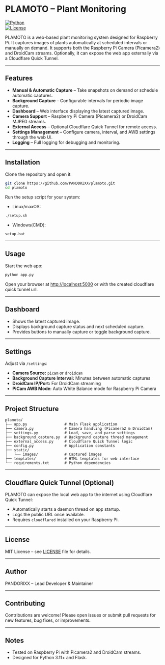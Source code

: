 # PLAMOTO – Plant Monitoring

[![Python](https://img.shields.io/badge/python-3.11-blue)](https://www.python.org/)  
[![License](https://img.shields.io/badge/license-MIT-green)](LICENSE)

PLAMOTO is a web-based plant monitoring system designed for Raspberry Pi. It captures images of plants automatically at scheduled intervals or manually on demand. It supports both the Raspberry Pi Camera (Picamera2) and DroidCam streams. Optionally, it can expose the web app externally via a Cloudflare Quick Tunnel.

---

## Features

- **Manual & Automatic Capture** – Take snapshots on demand or schedule automatic captures.
- **Background Capture** – Configurable intervals for periodic image capture.
- **Dashboard** – Web interface displaying the latest captured image.
- **Camera Support** – Raspberry Pi Camera (Picamera2) or DroidCam MJPEG streams.
- **External Access** – Optional Cloudflare Quick Tunnel for remote access.
- **Settings Management** – Configure camera, interval, and AWB settings through the web UI.
- **Logging** – Full logging for debugging and monitoring.

---

## Installation

Clone the repository and open it:

```bash
git clone https://github.com/PANDORIXX/plamoto.git
cd plamoto
```

Run the setup script for your system:
- Linux/maxOS: 
```bash
./setup.sh
```
- Windows(CMD): 
```bat
setup.bat
```

---

## Usage

Start the web app:

```bash
python app.py
```

Open your browser at [http://localhost:5000](http://localhost:5000) or with the created cloudflare quick tunnel url.

---

## Dashboard

- Shows the latest captured image.
- Displays background capture status and next scheduled capture.
- Provides buttons to manually capture or toggle background capture.

---

## Settings

Adjust via `/settings`:

- **Camera Source:** `picam` or `droidcam`
- **Background Capture Interval:** Minutes between automatic captures
- **DroidCam IP/Port:** For DroidCam streaming
- **PiCam AWB Mode:** Auto White Balance mode for Raspberry Pi Camera

---

## Project Structure

```
plamoto/
├── app.py                 # Main Flask application
├── camera.py              # Camera handling (Picamera2 & DroidCam)
├── settings.py            # Load, save, and parse settings
├── background_capture.py  # Background capture thread management
├── external_access.py     # Cloudflare Quick Tunnel logic
├── config.py              # Application constants
├── static/
│   └── images/            # Captured images
├── templates/             # HTML templates for web interface
└── requirements.txt       # Python dependencies
```

---

## Cloudflare Quick Tunnel (Optional)

PLAMOTO can expose the local web app to the internet using Cloudflare Quick Tunnel:

- Automatically starts a daemon thread on app startup.
- Logs the public URL once available.
- Requires `cloudflared` installed on your Raspberry Pi.

---

## License

MIT License – see [LICENSE](LICENSE) file for details.

---

## Author

PANDORIXX – Lead Developer & Maintainer

---

## Contributing

Contributions are welcome! Please open issues or submit pull requests for new features, bug fixes, or improvements.

---

## Notes

- Tested on Raspberry Pi with Picamera2 and DroidCam streams.
- Designed for Python 3.11+ and Flask.

